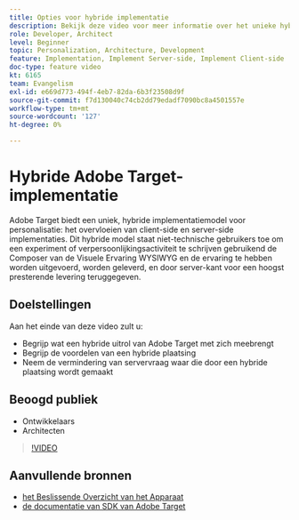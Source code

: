 ```yaml
---
title: Opties voor hybride implementatie
description: Bekijk deze video voor meer informatie over het unieke hybride implementatiemodel van Adobe Target voor personalisatie, waarbij client-side en server-side implementaties worden gecombineerd.
role: Developer, Architect
level: Beginner
topic: Personalization, Architecture, Development
feature: Implementation, Implement Server-side, Implement Client-side
doc-type: feature video
kt: 6165
team: Evangelism
exl-id: e669d773-494f-4eb7-82da-6b3f23508d9f
source-git-commit: f7d130040c74cb2dd79edadf7090bc8a4501557e
workflow-type: tm+mt
source-wordcount: '127'
ht-degree: 0%

---
```


# Hybride Adobe Target-implementatie

Adobe Target biedt een uniek, hybride implementatiemodel voor personalisatie: het overvloeien van client-side en server-side implementaties. Dit hybride model staat niet-technische gebruikers toe om een experiment of verpersoonlijkingsactiviteit te schrijven gebruikend de Composer van de Visuele Ervaring WYSIWYG en de ervaring te hebben worden uitgevoerd, worden geleverd, en door server-kant voor een hoogst presterende levering teruggegeven.

## Doelstellingen

Aan het einde van deze video zult u:

* Begrijp wat een hybride uitrol van Adobe Target met zich meebrengt
* Begrijp de voordelen van een hybride plaatsing
* Neem de vermindering van servervraag waar die door een hybride plaatsing wordt gemaakt

## Beoogd publiek

* Ontwikkelaars
* Architecten

>[!VIDEO](https://video.tv.adobe.com/v/41698/?quality=12)

## Aanvullende bronnen

* [ het Beslissende Overzicht van het Apparaat ](https://experienceleague.adobe.com/en/docs/target-learn/tutorials/implementation/on-device-decisioning-overview#implementation)
* [ de documentatie van SDK van Adobe Target ](https://experienceleague.adobe.com/en/docs/target-dev/developer/server-side/on-device-decisioning/overview)
